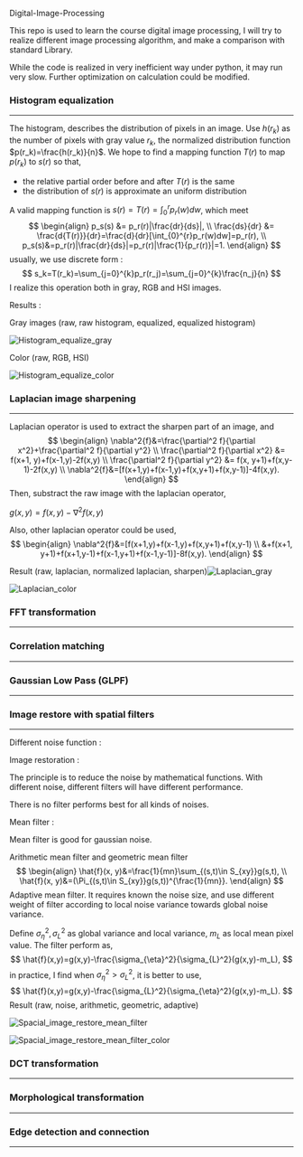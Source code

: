Digital-Image-Processing

This repo is used to learn the course digital image processing, I will try to realize different image processing algorithm, and make a comparison with standard Library. 

While the code is realized in very inefficient way under python, it may run very slow. Further optimization on calculation could be modified.



### Histogram equalization

---

The histogram, describes the distribution of pixels in an image. Use $h(r_k)$ as the number of pixels with gray value $r_k$, the normalized distribution function $p(r_k)=\frac{h(r_k)}{n}$. We hope to find a mapping function $T(r)$ to map $p(r_k)$ to $s(r)$ so that, 

- the relative partial order before and after $T(r)$ is the same
- the distribution of $s(r)$ is approximate an uniform distribution

A valid mapping function is $s(r)=T(r)=\int_{0}^{r}p_r(w)dw$, which meet
$$
\begin{align}
	p_s(s) &= p_r(r)|\frac{dr}{ds}|, \\
	\frac{ds}{dr} &= \frac{d{T(r)}}{dr}=\frac{d}{dr}[\int_{0}^{r}p_r(w)dw]=p_r(r), \\
	p_s(s)&=p_r(r)|\frac{dr}{ds}|=p_r(r)|\frac{1}{p_r(r)}|=1.
\end{align}
$$
usually, we use discrete form :
$$
s_k=T(r_k)=\sum_{j=0}^{k}p_r(r_j)=\sum_{j=0}^{k}\frac{n_j}{n}
$$
I realize this operation both in gray, RGB and HSI images. 

Results :

Gray images (raw, raw histogram, equalized, equalized histogram)

![Histogram_equalize_gray](result\Histogram_equalize_gray.png)

Color (raw, RGB, HSI)

![Histogram_equalize_color](result\Histogram_equalize_color.png)



### Laplacian image sharpening

---

Laplacian operator is used to extract the sharpen part of an image, and 
$$
\begin{align}
	\nabla^2{f}&=\frac{\partial^2 f}{\partial x^2}+\frac{\partial^2 f}{\partial y^2} \\
	\frac{\partial^2 f}{\partial x^2} &= f(x+1, y)+f(x-1,y)-2f(x,y) \\
	\frac{\partial^2 f}{\partial y^2} &= f(x, y+1)+f(x,y-1)-2f(x,y) \\
	\nabla^2{f}&=[f(x+1,y)+f(x-1,y)+f(x,y+1)+f(x,y-1)]-4f(x,y).
\end{align}
$$
Then, substract the raw image with the laplacian operator,

$g(x,y)=f(x,y)-\nabla^2 f(x,y)$

Also, other laplacian operator could be used,
$$
\begin{align}
\nabla^2{f}&=[f(x+1,y)+f(x-1,y)+f(x,y+1)+f(x,y-1) \\
		   &+f(x+1, y+1)+f(x+1,y-1)+f(x-1,y+1)+f(x-1,y-1)]-8f(x,y).
\end{align}
$$


Result (raw, laplacian, normalized laplacian, sharpen)![Laplacian_gray](result\Laplacian_gray.png)

![Laplacian_color](result\Laplacian_color.png)



### FFT transformation

---



### Correlation matching

---



### Gaussian Low Pass (GLPF)

---



### Image restore with spatial filters

---

Different noise function :



Image restoration :

The principle is to reduce the noise by mathematical functions. With different noise, different filters will have different performance. 

There is no filter performs best for all kinds of noises.



Mean filter :

Mean filter is good for gaussian noise.

Arithmetic mean filter and geometric mean filter
$$
\begin{align}
	\hat{f}(x, y)&=\frac{1}{mn}\sum_{(s,t)\in S_{xy}}g(s,t), \\
	\hat{f}(x, y)&=(\Pi_{(s,t)\in S_{xy}}g(s,t))^{\frac{1}{mn}}.
\end{align}
$$
Adaptive mean filter. It requires known the noise size, and use different weight of filter according to local noise variance towards global noise variance.

Define $\sigma_{\eta}^2, \sigma_{L}^2$ as global variance and local variance, $m_L$ as local mean pixel value. The filter perform as,
$$
\hat{f}(x,y)=g(x,y)-\frac{\sigma_{\eta}^2}{\sigma_{L}^2}(g(x,y)-m_L),
$$
in practice, I find when $\sigma_{\eta}^2>\sigma_{L}^2$, it is better to use,
$$
\hat{f}(x,y)=g(x,y)-\frac{\sigma_{L}^2}{\sigma_{\eta}^2}(g(x,y)-m_L).
$$
Result (raw, noise, arithmetic, geometric, adaptive)

![Spacial_image_restore_mean_filter](result\Spacial_image_restore_mean_filter_gray.png)

![Spacial_image_restore_mean_filter_color](result\Spacial_image_restore_mean_filter_color.png)



### DCT transformation

---



### Morphological transformation

---



### Edge detection and connection

---



